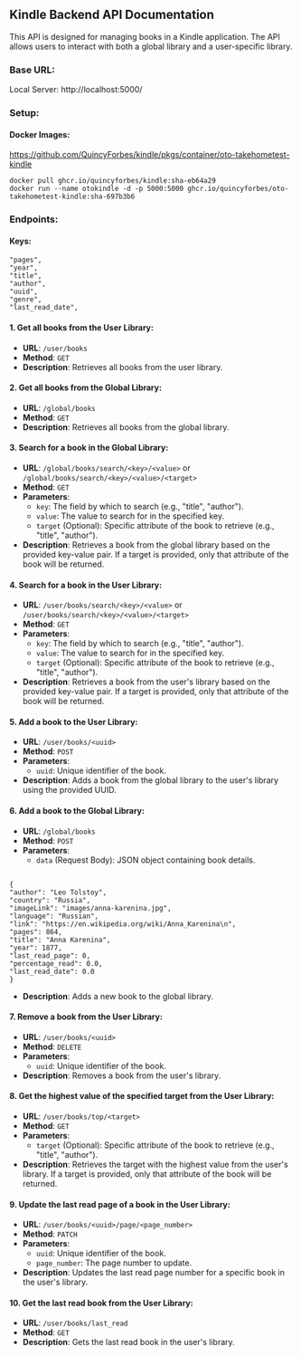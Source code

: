 ## Kindle Backend API Documentation

This API is designed for managing books in a Kindle application. The API allows users to interact with both a global library and a user-specific library.

### Base URL:

Local Server:
http://localhost:5000/

### Setup:
#### Docker Images:
https://github.com/QuincyForbes/kindle/pkgs/container/oto-takehometest-kindle
```
docker pull ghcr.io/quincyforbes/kindle:sha-eb64a29
docker run --name otokindle -d -p 5000:5000 ghcr.io/quincyforbes/oto-takehometest-kindle:sha-697b3b6
```

### Endpoints:

#### Keys:

```
"pages",
"year",
"title",
"author",
"uuid",
"genre",
"last_read_date",
```

#### 1. Get all books from the User Library:

- **URL**: `/user/books`
- **Method**: `GET`
- **Description**: Retrieves all books from the user library.

#### 2. Get all books from the Global Library:

- **URL**: `/global/books`
- **Method**: `GET`
- **Description**: Retrieves all books from the global library.

#### 3. Search for a book in the Global Library:

- **URL**: `/global/books/search/<key>/<value>` or `/global/books/search/<key>/<value>/<target>`
- **Method**: `GET`
- **Parameters**:
  - `key`: The field by which to search (e.g., "title", "author").
  - `value`: The value to search for in the specified key.
  - `target` (Optional): Specific attribute of the book to retrieve (e.g., "title", "author").
- **Description**: Retrieves a book from the global library based on the provided key-value pair. If a target is provided, only that attribute of the book will be returned.

#### 4. Search for a book in the User Library:

- **URL**: `/user/books/search/<key>/<value>` or `/user/books/search/<key>/<value>/<target>`
- **Method**: `GET`
- **Parameters**:
  - `key`: The field by which to search (e.g., "title", "author").
  - `value`: The value to search for in the specified key.
  - `target` (Optional): Specific attribute of the book to retrieve (e.g., "title", "author").
- **Description**: Retrieves a book from the user's library based on the provided key-value pair. If a target is provided, only that attribute of the book will be returned.

#### 5. Add a book to the User Library:

- **URL**: `/user/books/<uuid>`
- **Method**: `POST`
- **Parameters**:
  - `uuid`: Unique identifier of the book.
- **Description**: Adds a book from the global library to the user's library using the provided UUID.

#### 6. Add a book to the Global Library:

- **URL**: `/global/books`
- **Method**: `POST`
- **Parameters**:
  - `data` (Request Body): JSON object containing book details.

```

{
"author": "Leo Tolstoy",
"country": "Russia",
"imageLink": "images/anna-karenina.jpg",
"language": "Russian",
"link": "https://en.wikipedia.org/wiki/Anna_Karenina\n",
"pages": 864,
"title": "Anna Karenina",
"year": 1877,
"last_read_page": 0,
"percentage_read": 0.0,
"last_read_date": 0.0
}

```

- **Description**: Adds a new book to the global library.

#### 7. Remove a book from the User Library:

- **URL**: `/user/books/<uuid>`
- **Method**: `DELETE`
- **Parameters**:
  - `uuid`: Unique identifier of the book.
- **Description**: Removes a book from the user's library.

#### 8. Get the highest value of the specified target from the User Library:

- **URL**: `/user/books/top/<target>`
- **Method**: `GET`
- **Parameters**:
  - `target` (Optional): Specific attribute of the book to retrieve (e.g., "title", "author").
- **Description**: Retrieves the target with the highest value from the user's library. If a target is provided, only that attribute of the book will be returned.

#### 9. Update the last read page of a book in the User Library:

- **URL**: `/user/books/<uuid>/page/<page_number>`
- **Method**: `PATCH`
- **Parameters**:
  - `uuid`: Unique identifier of the book.
  - `page_number`: The page number to update.
- **Description**: Updates the last read page number for a specific book in the user's library.

#### 10. Get the last read book from the User Library:

- **URL**: `/user/books/last_read`
- **Method**: `GET`
- **Description**: Gets the last read book in the user's library.
